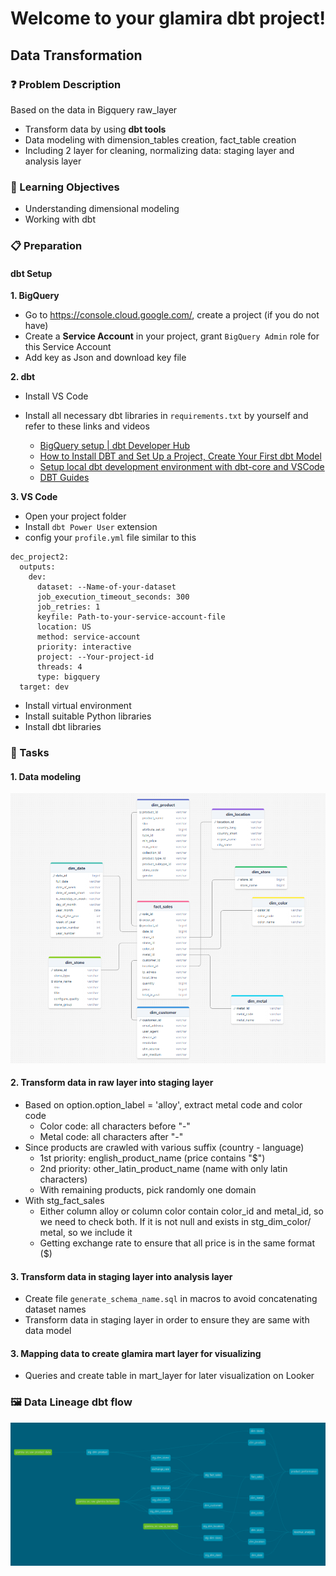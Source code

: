 # Welcome to your glamira dbt project!

## Data Transformation
### ❓ Problem Description
Based on the data in Bigquery raw_layer
- Transform data by using **dbt tools**
- Data modeling with dimension_tables creation, fact_table creation
- Including 2 layer for cleaning, normalizing data: staging layer and analysis layer

### 🎯 Learning Objectives
- Understanding dimensional modeling
- Working with dbt

### 📋 Preparation

#### **dbt Setup**
**1. BigQuery**
- Go to https://console.cloud.google.com/, create a project (if you do not have)
- Create a **Service Account** in your project, grant `BigQuery Admin` role for this Service Account
- Add key as Json and download key file

**2. dbt**
- Install VS Code
- Install all necessary dbt libraries in `requirements.txt` by yourself and refer to these links and videos

  - [BigQuery setup | dbt Developer Hub](https://docs.getdbt.com/docs/core/connect-data-platform/bigquery-setup)
  - [How to Install DBT and Set Up a Project, Create Your First dbt Model](https://www.youtube.com/watch?v=1fY1A8SRflI&list=PLmjYN_euFZ0Ye73B_m87guD5amkQB37BL&index=2)
  - [Setup local dbt development environment with dbt-core and VSCode](https://www.youtube.com/watch?v=1fY1A8SRflI&list=PLmjYN_euFZ0Ye73B_m87guD5amkQB37BL&index=2)
  - [DBT Guides](https://docs.getdbt.com/guides)

**3. VS Code**
- Open your project folder
- Install `dbt Power User` extension
- config your `profile.yml` file similar to this
```
dec_project2:
  outputs:
    dev:
      dataset: --Name-of-your-dataset
      job_execution_timeout_seconds: 300
      job_retries: 1
      keyfile: Path-to-your-service-account-file
      location: US
      method: service-account
      priority: interactive
      project: --Your-project-id
      threads: 4
      type: bigquery
  target: dev
```
- Install virtual environment
- Install suitable Python libraries
- Install dbt libraries

### 📝 Tasks
#### **1. Data modeling**
<img src="../../assets/data_modeling.png" alt="Dim - Fact Model" width="700"/>

#### **2. Transform data in raw layer into staging layer**
- Based on option.option_label = 'alloy', extract metal code and color code
  - Color code: all characters before "-"
  - Metal code: all characters after "-"
- Since products are crawled with various suffix (country - language)
  - 1st priority: english_product_name (price contains "$")
  - 2nd priority: other_latin_product_name (name with only latin characters)
  - With remaining products, pick randomly one domain
- With stg_fact_sales
  - Either column alloy or column color contain color_id and metal_id, so we need to check both. If it is not null and exists in stg_dim_color/ metal, so we include it
  - Getting exchange rate to ensure that all price is in the same format ($)
#### **3. Transform data in staging layer into analysis layer**
- Create file `generate_schema_name.sql` in macros to avoid concatenating dataset names
- Transform data in staging layer in order to ensure they are same with data model
#### **3. Mapping data to create glamira mart layer for visualizing**
- Queries and create table in mart_layer for later visualization on Looker

### 🖼 Data Lineage dbt flow
<img src="../../assets/data_lineage_dbt_flow.png" alt="Data Lineage dbt flow" width="900"/>